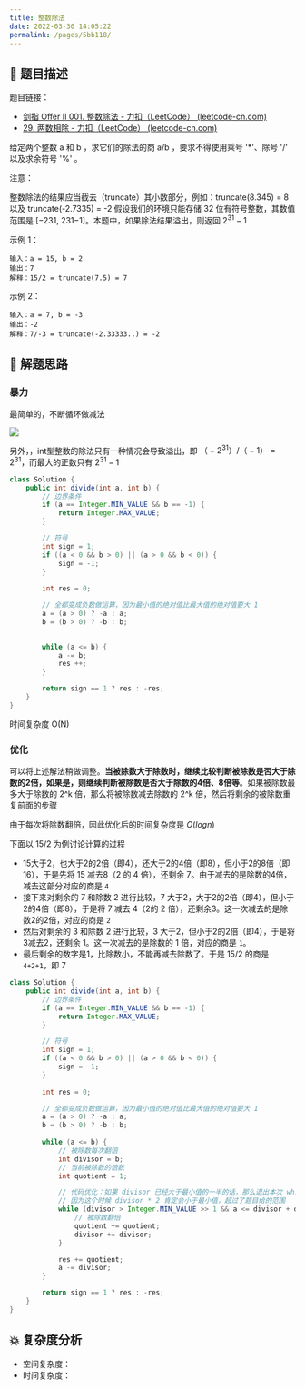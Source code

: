 ```yaml
---
title: 整数除法
date: 2022-03-30 14:05:22
permalink: /pages/5bb118/
---
```

## 📃 题目描述

题目链接：

- [剑指 Offer II 001. 整数除法 - 力扣（LeetCode） (leetcode-cn.com)](https://leetcode-cn.com/problems/xoh6Oh/)
- [29. 两数相除 - 力扣（LeetCode） (leetcode-cn.com)](https://leetcode-cn.com/problems/divide-two-integers/)

给定两个整数 a 和 b ，求它们的除法的商 a/b ，要求不得使用乘号 '*'、除号 '/' 以及求余符号 '%' 。

注意：

整数除法的结果应当截去（truncate）其小数部分，例如：truncate(8.345) = 8 以及 truncate(-2.7335) = -2
假设我们的环境只能存储 32 位有符号整数，其数值范围是 [−231, 231−1]。本题中，如果除法结果溢出，则返回 $2^{31} − 1$


示例 1：

```
输入：a = 15, b = 2
输出：7
解释：15/2 = truncate(7.5) = 7
```

示例 2：

```
输入：a = 7, b = -3
输出：-2
解释：7/-3 = truncate(-2.33333..) = -2
```

## 🔔 解题思路

### 暴力

最简单的，不断循环做减法

![](https://cs-wiki.oss-cn-shanghai.aliyuncs.com/img/20220330142822.png)

另外，，int型整数的除法只有一种情况会导致溢出，即 $（-2^{31}）/（-1） = 2^{31}$，而最大的正数只有 $2^{31}-1$


```java
class Solution {
    public int divide(int a, int b) {
        // 边界条件
        if (a == Integer.MIN_VALUE && b == -1) {
            return Integer.MAX_VALUE;
        }

        // 符号
        int sign = 1;
        if ((a < 0 && b > 0) || (a > 0 && b < 0)) {
            sign = -1;
        }
        
        int res = 0;

        // 全都变成负数做运算，因为最小值的绝对值比最大值的绝对值要大 1
        a = (a > 0) ? -a : a;
        b = (b > 0) ? -b : b;
        

        while (a <= b) {
            a -= b;
            res ++;
        }

        return sign == 1 ? res : -res;
    }
}
```

时间复杂度 O(N)

### 优化

可以将上述解法稍做调整。**当被除数大于除数时，继续比较判断被除数是否大于除数的2倍，如果是，则继续判断被除数是否大于除数的4倍、8倍等**。如果被除数最多大于除数的 2^k 倍，那么将被除数减去除数的 2^k 倍，然后将剩余的被除数重复前面的步骤

由于每次将除数翻倍，因此优化后的时间复杂度是 $O(logn)$

下面以 15/2 为例讨论计算的过程

- 15大于2，也大于2的2倍（即4），还大于2的4倍（即8），但小于2的8倍（即16），于是先将 15 减去8（2 的 4 倍），还剩余 7。由于减去的是除数的4倍，减去这部分对应的商是 `4`
- 接下来对剩余的 7 和除数 2 进行比较，7 大于2，大于2的2倍（即4），但小于2的4倍（即8），于是将 7 减去 4（2的 2 倍），还剩余3。这一次减去的是除数2的2倍，对应的商是 `2`
- 然后对剩余的 3 和除数 2 进行比较，3 大于2，但小于2的2倍（即4），于是将3减去2，还剩余 1。这一次减去的是除数的 1 倍，对应的商是 `1`。
- 最后剩余的数字是1，比除数小，不能再减去除数了。于是 15/2 的商是 `4+2+1`，即 7

```java
class Solution {
    public int divide(int a, int b) {
        // 边界条件
        if (a == Integer.MIN_VALUE && b == -1) {
            return Integer.MAX_VALUE;
        }

        // 符号
        int sign = 1;
        if ((a < 0 && b > 0) || (a > 0 && b < 0)) {
            sign = -1;
        }
        
        int res = 0;

        // 全都变成负数做运算，因为最小值的绝对值比最大值的绝对值要大 1
        a = (a > 0) ? -a : a;
        b = (b > 0) ? -b : b;
        
        while (a <= b) {
            // 被除数每次翻倍
            int divisor = b;
            // 当前被除数的倍数
            int quotient = 1;

            // 代码优化：如果 divisor 已经大于最小值的一半的话，那么退出本次 while 循环
            // 因为这个时候 divisor * 2 肯定会小于最小值，超过了题目给的范围
            while (divisor > Integer.MIN_VALUE >> 1 && a <= divisor + divisor) {
                // 被除数翻倍
                quotient += quotient; 
                divisor += divisor;
            }

            res += quotient;
            a -= divisor;
        }

        return sign == 1 ? res : -res;
    }
}
```



## 💥 复杂度分析

- 空间复杂度：
- 时间复杂度：

